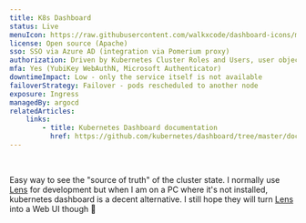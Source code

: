```yaml
---
title: K8s Dashboard
status: Live
menuIcon: https://raw.githubusercontent.com/walkxcode/dashboard-icons/main/png/kubernetes-dashboard.png
license: Open source (Apache)
sso: SSO via Azure AD (integration via Pomerium proxy)
authorization: Driven by Kubernetes Cluster Roles and Users, user objects are created via Argo CD
mfa: Yes (YubiKey WebAuthN, Microsoft Authenticator)
downtimeImpact: Low - only the service itself is not available
failoverStrategy: Failover - pods rescheduled to another node
exposure: Ingress
managedBy: argocd
relatedArticles:
    links:
        - title: Kubernetes Dashboard documentation
          href: https://github.com/kubernetes/dashboard/tree/master/docs
---
```

<br>

Easy way to see the "source of truth" of the cluster state. I normally use [Lens](https://k8slens.dev/) for development but when I am on a PC where it's not installed, kubernetes dashboard is a decent alternative. I still hope they will turn [Lens](https://k8slens.dev/) into a Web UI though 🤞